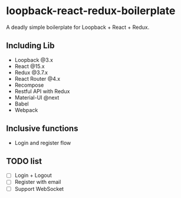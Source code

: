 # loopback-react-redux-boilerplate

A deadly simple boilerplate for Loopback + React + Redux.

## Including Lib

* Loopback @3.x
* React @15.x
* Redux @3.7.x
* React Router @4.x
* Recompose
* Restful API with Redux
* Material-UI @next
* Babel
* Webpack

## Inclusive functions

* Login and register flow

## TODO list

* [ ] Login + Logout
* [ ] Register with email
* [ ] Support WebSocket
